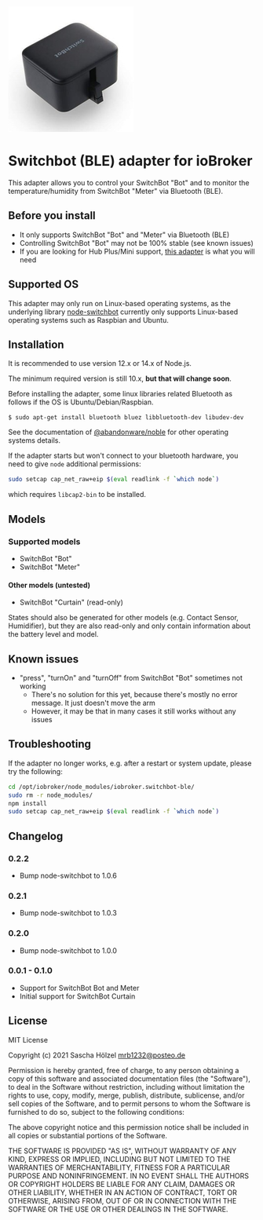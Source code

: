 ![Logo](admin/switchbot-ble.png)

# Switchbot (BLE) adapter for ioBroker

This adapter allows you to control your SwitchBot "Bot" and to monitor the temperature/humidity from SwitchBot "Meter" via Bluetooth (BLE).

## Before you install

* It only supports SwitchBot "Bot" and "Meter" via Bluetooth (BLE)
* Controlling SwitchBot "Bot" may not be 100% stable (see known issues)
* If you are looking for Hub Plus/Mini support, [this adapter](https://github.com/DrozmotiX/ioBroker.switchbot-hub) is what you will need

## Supported OS

This adapter may only run on Linux-based operating systems, as the underlying library [node-switchbot](https://github.com/OpenWonderLabs/node-switchbot#supported-os) currently only supports Linux-based operating systems such as Raspbian and Ubuntu.

## Installation

It is recommended to use version 12.x or 14.x of Node.js.

The minimum required version is still 10.x, **but that will change soon**.

Before installing the adapter, some linux libraries related Bluetooth as follows if the OS is Ubuntu/Debian/Raspbian.

```
$ sudo apt-get install bluetooth bluez libbluetooth-dev libudev-dev
```

See the documentation of [@abandonware/noble](https://github.com/abandonware/noble#readme) for other operating systems details.

If the adapter starts but won't connect to your bluetooth hardware, you need to give `node` additional permissions:
```bash
sudo setcap cap_net_raw+eip $(eval readlink -f `which node`)
```
which requires `libcap2-bin` to be installed.

## Models

### Supported models

* SwitchBot "Bot"
* SwitchBot "Meter"

#### Other models (untested)

* SwitchBot "Curtain" (read-only)

States should also be generated for other models (e.g. Contact Sensor, Humidifier),
but they are also read-only and only contain information about the battery level and model.

## Known issues

* "press", "turnOn" and "turnOff" from SwitchBot "Bot" sometimes not working
  * There's no solution for this yet, because there's mostly no error message. It just doesn't move the arm
  * However, it may be that in many cases it still works without any issues

## Troubleshooting

If the adapter no longer works, e.g. after a restart or system update, please try the following:

```bash
cd /opt/iobroker/node_modules/iobroker.switchbot-ble/
sudo rm -r node_modules/
npm install
sudo setcap cap_net_raw+eip $(eval readlink -f `which node`)
```

## Changelog

### 0.2.2
* Bump node-switchbot to 1.0.6

### 0.2.1
* Bump node-switchbot to 1.0.3

### 0.2.0
* Bump node-switchbot to 1.0.0

### 0.0.1 - 0.1.0
* Support for SwitchBot Bot and Meter
* Initial support for SwitchBot Curtain

## License
MIT License

Copyright (c) 2021 Sascha Hölzel <mrb1232@posteo.de>

Permission is hereby granted, free of charge, to any person obtaining a copy
of this software and associated documentation files (the "Software"), to deal
in the Software without restriction, including without limitation the rights
to use, copy, modify, merge, publish, distribute, sublicense, and/or sell
copies of the Software, and to permit persons to whom the Software is
furnished to do so, subject to the following conditions:

The above copyright notice and this permission notice shall be included in all
copies or substantial portions of the Software.

THE SOFTWARE IS PROVIDED "AS IS", WITHOUT WARRANTY OF ANY KIND, EXPRESS OR
IMPLIED, INCLUDING BUT NOT LIMITED TO THE WARRANTIES OF MERCHANTABILITY,
FITNESS FOR A PARTICULAR PURPOSE AND NONINFRINGEMENT. IN NO EVENT SHALL THE
AUTHORS OR COPYRIGHT HOLDERS BE LIABLE FOR ANY CLAIM, DAMAGES OR OTHER
LIABILITY, WHETHER IN AN ACTION OF CONTRACT, TORT OR OTHERWISE, ARISING FROM,
OUT OF OR IN CONNECTION WITH THE SOFTWARE OR THE USE OR OTHER DEALINGS IN THE
SOFTWARE.
